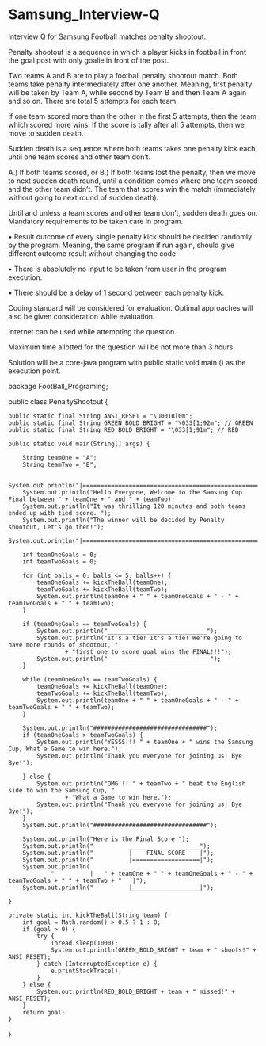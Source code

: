# Samsung_Interview-Q
Interview Q for Samsung 
Football matches penalty shootout.

Penalty shootout is a sequence in which a player kicks in football in front the goal post with only goalie in front of the post.

Two teams A and B are to play a football penalty shootout match. Both teams take penalty intermediately after one another. Meaning, first penalty will be taken by Team A, while second by Team B and then Team A again and so on. There are total 5 attempts for each team. 

If one team scored more than the other in the first 5 attempts, then the team which scored more wins. If the score is tally after all 5 attempts, then we move to sudden death.

Sudden death is a sequence where both teams takes one penalty kick each, until one team scores and other team don’t. 

A.) If both teams scored, or B.) If both teams lost the penalty, then we move to next sudden death round, until a condition comes where one team scored and the other team didn’t. The team that scores win the match (immediately without going to next round of sudden death).

Until and unless a team scores and other team don’t, sudden death goes on.
Mandatory requirements to be taken care in program.

•	Result outcome of every single penalty kick should be decided randomly by the program. Meaning, the same program if run again, should give different outcome result without changing the code

•	There is absolutely no input to be taken from user in the program execution. 

•	There should be a delay of 1 second between each penalty kick.


Coding standard will be considered for evaluation. Optimal approaches will also be given consideration while evaluation.

Internet can be used while attempting the question.

Maximum time allotted for the question will be not more than 3 hours.

Solution will be a core-java program with public static void main () as the execution point.


package FootBall_Programing;

public class PenaltyShootout {

	public static final String ANSI_RESET = "\u001B[0m";
	public static final String GREEN_BOLD_BRIGHT = "\033[1;92m"; // GREEN
	public static final String RED_BOLD_BRIGHT = "\033[1;91m"; // RED

	public static void main(String[] args) {

		String teamOne = "A";
		String teamTwo = "B";

		System.out.println("|======================================================================|");
		System.out.println("Hello Everyone, Welcome to the Samsung Cup Final between " + teamOne + " and " + teamTwo);
		System.out.println("It was thrilling 120 minutes and both teams ended up with tied score. ");
		System.out.println("The winner will be decided by Penalty shootout, Let's go then!");
		System.out.println("|======================================================================|");

		int teamOneGoals = 0;
		int teamTwoGoals = 0;

		for (int balls = 0; balls <= 5; balls++) {
			teamOneGoals += kickTheBall(teamOne);
			teamTwoGoals += kickTheBall(teamTwo);
			System.out.println(teamOne + " " + teamOneGoals + " - " + teamTwoGoals + " " + teamTwo);
		}

		if (teamOneGoals == teamTwoGoals) {
			System.out.println("____________________________");
			System.out.println("It's a tie! It's a tie! We're going to have more rounds of shootout, "
					+ "first one to score goal wins the FINAL!!!");
			System.out.println("_____________________________");
		}

		while (teamOneGoals == teamTwoGoals) {
			teamOneGoals += kickTheBall(teamOne);
			teamTwoGoals += kickTheBall(teamTwo);
			System.out.println(teamOne + " " + teamOneGoals + " - " + teamTwoGoals + " " + teamTwo);
		}

		System.out.println("################################");
		if (teamOneGoals > teamTwoGoals) {
			System.out.println("YESSS!!! " + teamOne + " wins the Samsung Cup, What a Game to win here.");
			System.out.println("Thank you everyone for joining us! Bye Bye!");

		} else {
			System.out.println("OMG!!! " + teamTwo + " beat the English side to win the Samsung Cup, "
					+ "What a Game to win here.");
			System.out.println("Thank you everyone for joining us! Bye Bye!");
		}
		System.out.println("################################");

		System.out.println("Here is the Final Score ");
		System.out.println("          ____________________");
		System.out.println("          |    FINAL SCORE    |");
		System.out.println("          |===================|");
		System.out.println(
				"          |   " + teamOne + " " + teamOneGoals + " - " + teamTwoGoals + " " + teamTwo + "   |");
		System.out.println("          |___________________|");

	}

	private static int kickTheBall(String team) {
		int goal = Math.random() > 0.5 ? 1 : 0;
		if (goal > 0) {
			try {
				Thread.sleep(1000);
				System.out.println(GREEN_BOLD_BRIGHT + team + " shoots!" + ANSI_RESET);
			} catch (InterruptedException e) {
				e.printStackTrace();
			}
		} else {
			System.out.println(RED_BOLD_BRIGHT + team + " missed!" + ANSI_RESET);
		}
		return goal;
	}

}


